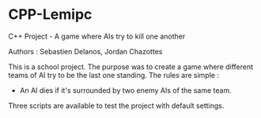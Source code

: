 # CPP-Lemipc
C++ Project - A game where AIs try to kill one another

Authors : Sebastien Delanos, Jordan Chazottes

This is a school project. The purpose was to create a game where different teams of AI try to be the last one standing.
The rules are simple :
  - An AI dies if it's surrounded by two enemy AIs of the same team.
  
Three scripts are available to test the project with default settings.
